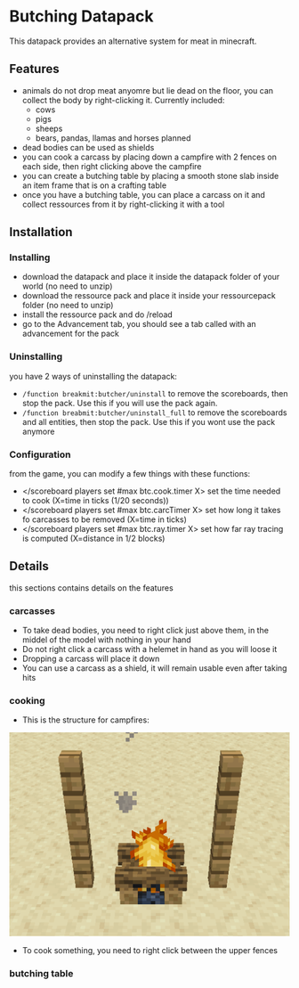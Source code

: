# Butching Datapack

This datapack provides an alternative system for meat in minecraft.

## Features

* animals do not drop meat anyomre but lie dead on the floor, you can collect the body by right-clicking it. Currently included:
   * cows
   * pigs
   * sheeps
   * bears, pandas, llamas and horses planned
* dead bodies can be used as shields
* you can cook a carcass by placing down a campfire with 2 fences on each side, then right clicking above the campfire
* you can create a butching table by placing a smooth stone slab inside an item frame that is on a crafting table
* once you have a butching table, you can place a carcass on it and collect ressources from it by right-clicking it with a tool

## Installation
### Installing
* download the datapack and place it inside the datapack folder of your world (no need to unzip)
* download the ressource pack and place it inside your ressourcepack folder (no need to unzip)
* install the ressource pack and do /reload
* go to the Advancement tab, you should see a tab called <Installed Datapacks> with an advancement for the pack
### Uninstalling
you have 2 ways of uninstalling the datapack:
* ```/function breakmit:butcher/uninstall``` to remove the scoreboards, then stop the pack. Use this if you will use the pack again.
* ```/function breabmit:butcher/uninstall_full``` to remove the scoreboards and all entities, then stop the pack. Use this if you wont use the pack anymore
### Configuration
from the game, you can modify a few things with these functions:
* </scoreboard players set #max btc.cook.timer X> set the time needed to cook (X=time in ticks (1/20 seconds))
* </scoreboard players set #max btc.carcTimer X> set how long it takes fo carcasses to be removed (X=time in ticks)
* </scoreboard players set #max btc.ray.timer X> set how far ray tracing is computed (X=distance in 1/2 blocks)
## Details
this sections contains details on the features
### carcasses
 * To take dead bodies, you need to right click just above them, in the middel of the model with nothing in your hand
 * Do not right click a carcass with a helemet in hand as you will loose it
 * Dropping a carcass will place it down
 * You can use a carcass as a shield, it will remain usable even after taking hits
### cooking
* This is the structure for campfires:

![](https://github.com/Breakmit/Datapacks/blob/master/Butching/examples/campfire.png) 
* To cook something, you need to right click between the upper fences
### butching table
